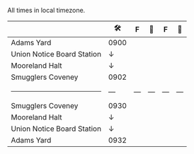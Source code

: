 All times in local timezone.

|                            | 🛠     | F | 🚶 | F | 🚶 |
| -                          | -      | - | - | - | - |
| Adams Yard                 | 0900   |   |   |   |   |
| Union Notice Board Station | &darr; |   |   |   |   |
| Mooreland Halt             | &darr; |   |   |   |   |
| Smugglers Coveney          | 0902   |   |   |   |   |
| <hr>                       | —      | — | — | — | — |
| Smugglers Coveney          | 0930   |   |   |   |   |
| Mooreland Halt             | &darr; |   |   |   |   |
| Union Notice Board Station | &darr; |   |   |   |   |
| Adams Yard                 | 0932   |   |   |   |   |

